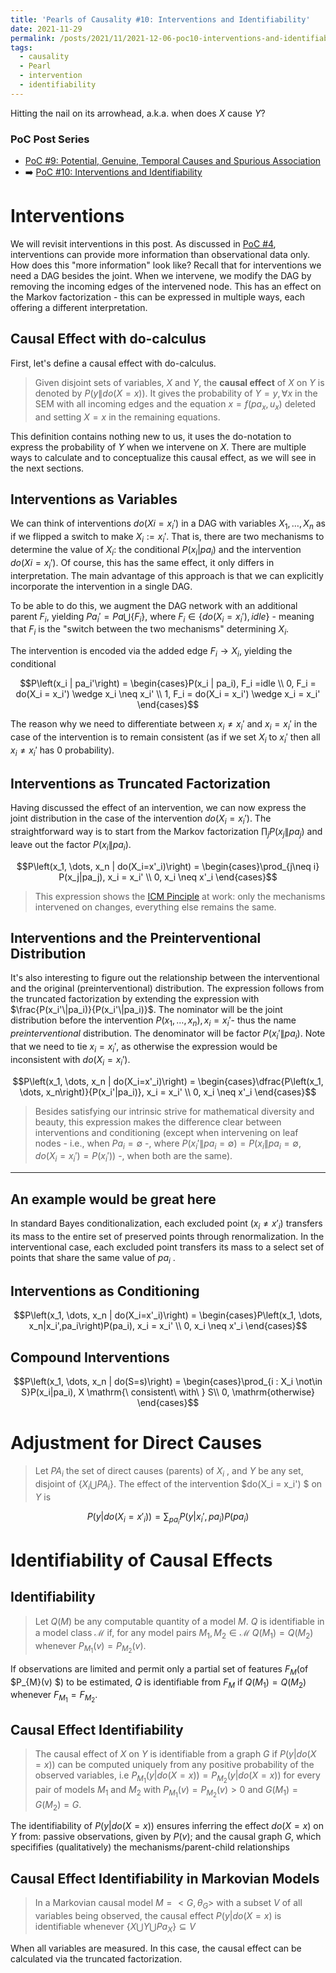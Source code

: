 ```yaml
---
title: 'Pearls of Causality #10: Interventions and Identifiability'
date: 2021-11-29
permalink: /posts/2021/11/2021-12-06-poc10-interventions-and-identifiability.html
tags:
  - causality
  - Pearl
  - intervention
  - identifiability
---
```


Hitting the nail on its arrowhead, a.k.a. when does $X$ cause $Y$?

### PoC Post Series
- [PoC #9: Potential, Genuine, Temporal Causes and Spurious Association](/posts/2021/11/poc9-causes/)
- ➡️ [PoC #10:  Interventions and Identifiability](/posts/2021/12/poc10-interventions-and-identifiability.html/)

# Interventions

We will revisit interventions in this post. As discussed in [PoC #4](/posts/2021/11/poc4-causal-queries/), interventions can provide more information than observational data only. How does this "more information" look like? Recall that for interventions we need a DAG besides the joint. When we intervene, we modify the DAG by removing the incoming edges of the intervened node. This has an effect on the Markov factorization - this can be expressed in multiple ways, each offering a different interpretation.



## Causal Effect with do-calculus

First, let's define a causal effect with do-calculus.

> Given disjoint sets of variables, $X$ and $Y$, the **causal effect** of $X$ on $Y$ is denoted by $P(y \| do(X=x))$. It gives the probability of $Y = y, \forall x$ in the SEM with all incoming edges and the equation $x = f(pa_x, u_x)$ deleted and setting $X = x$ in the remaining equations.

This definition contains nothing new to us, it uses the do-notation to express the probability of $Y$ when we intervene on $X$. There are multiple ways to calculate and to conceptualize this causal effect, as we will see in the next sections.

## Interventions as Variables

We can think of interventions $do(Xi = x_i')$ in a DAG with variables $X_1, \dots, X_n$ as if we flipped a switch to make $X_i := x_i'$. That is, there are two mechanisms to determine the value of $X_i$: the conditional $P(x_i|pa_i)$ and the intervention $do(Xi = x_i')$. Of course, this has the same effect, it only differs in interpretation. The main advantage of this approach is that we can explicitly incorporate the intervention in a single DAG.

To be able to do this, we augment the DAG network with an additional parent $F_i$, yielding  $Pa_i' = Pa \bigcup \{F_i\}$, where $F_i \in \{do(X_i = x_i'), idle\}$ - meaning that $F_i$ is the "switch between the two mechanisms" determining $X_i$.

The intervention is encoded via the added edge $F_i \rightarrow X_i$, yielding the conditional

$$P\left(x_i | pa_i'\right) = \begin{cases}P(x_i | pa_i), F_i =idle \\
0, F_i = do(X_i = x_i') \wedge x_i \neq x_i' \\
1, F_i = do(X_i = x_i') \wedge x_i = x_i'
\end{cases}$$

The reason why we need to differentiate between $x_i \neq x_i'$ and $x_i = x_i'$ in the case of the intervention is to remain consistent (as if we set $X_i$ to $x_i'$ then all $x_i\neq x_i'$ has 0 probability).

## Interventions as Truncated Factorization
Having discussed the effect of an intervention, we can now express the joint distribution in the case of the intervention $do(X_i = x_i')$. The straightforward way is to start from the Markov factorization $\prod_{j} P(x_j\|pa_j)$ and leave out the factor $P(x_i \| pa_i)$.

$$P\left(x_1, \dots, x_n | do(X_i=x'_i)\right) = \begin{cases}\prod_{j\neq i} P(x_j|pa_j), x_i = x_i' \\
0, x_i \neq x'_i
\end{cases}$$

> This expression shows the [ICM Pinciple](/posts/2021/10/poc1-dags-d-sep/) at work: only the mechanisms intervened on changes, everything else remains the same.


## Interventions and the Preinterventional Distribution
It's also interesting to figure out the relationship between the interventional and the original (preinterventional) distribution. The expression follows from the truncated factorization by extending the expression with $\frac{P(x_i'\|pa_i)}{P(x_i'\|pa_i)}$. The nominator will be the joint distribution before the intervention $P\left(x_1, \dots, x_n\right), x_i = x_i'$- thus the name _preinterventional_ distribution. The denominator will be factor $P(x_i'\|pa_i)$. Note that we need to tie $x_i = x_i'$, as otherwise the expression would be inconsistent with $do(X_i = x_i'$).

$$P\left(x_1, \dots, x_n | do(X_i=x'_i)\right) = \begin{cases}\dfrac{P\left(x_1, \dots, x_n\right)}{P(x_i'|pa_i)}, x_i = x_i' \\
0, x_i \neq x'_i
\end{cases}$$

>Besides satisfying our intrinsic strive for mathematical diversity and beauty, this expression makes the difference clear between interventions and conditioning (except when intervening on leaf nodes - i.e., when $Pa_i = \emptyset$ -, where $P(x_i'\|pa_i=\emptyset) = P(x_i\|pa_i=\emptyset, do(X_i = x_i')=P(x_i'))$ -, when both are the same).

---
An example would be great here
----
In standard Bayes conditionalization, each excluded point $(x_i \neq x'_i)$ transfers its mass to the entire set of preserved points through renormalization. 
In the interventional case, each excluded point transfers its mass to a select set of points that share the same value of $pa_i$ .

## Interventions as Conditioning
$$P\left(x_1, \dots, x_n | do(X_i=x'_i)\right) = \begin{cases}P\left(x_1, \dots, x_n|x_i',pa_i\right)P(pa_i), x_i = x_i' \\
0, x_i \neq x'_i
\end{cases}$$


## Compound Interventions

$$P\left(x_1, \dots, x_n | do(S=s)\right) = \begin{cases}\prod_{i : X_i \not\in S}P(x_i|pa_i), X \mathrm{\ consistent\ with\ } S\\
0, \mathrm{otherwise}
\end{cases}$$

# Adjustment for Direct Causes
> Let $PA_i$ the set of direct causes (parents) of $X_i$ , and $Y$ be any set, disjoint of $\{X_i \bigcup PA_i\}$. The effect of the intervention $do(X_i = x_i') $ on $Y$ is

$$P\left(y | do(X_i=x'_i)\right) = \sum_{pa_i}P(y|x_i',pa_i)P(pa_i)$$

# Identifiability of Causal Effects 

## Identifiability

> Let $Q(M)$ be any computable quantity of a model $M$. $Q$ is identifiable in a model class $\mathcal{M}$ if, for any model pairs $M_1,M_2 \in \mathcal{M}$ $Q(M_1) = Q(M_2)$ whenever $P_{M_1}(v) = P_{M_2}(v)$. 

If observations are limited and permit only a partial set of features  $F_M$(of $P_{M}(v) $) to be estimated, $Q$ is identifiable from $F_M$ if 
$Q(M_1) = Q(M_2)$ whenever $F_{M_1} = F_{M_2}$. 

##  Causal Effect Identifiability

>The causal effect of $X$ on $Y$ is identifiable from a graph $G$ if  $P(y | do(X=x))$ can be computed uniquely from any positive probability of the observed variables, i.e $P_{M_1}(y | do(X=x))=P_{M_2}(y | do(X=x))$ for every pair of modeIs $M_1$ and $M_2$ with $P_{M_1}(v) = P_{M_2} (v) > 0$ and $G (M_1) = G (M_2) = G$.


The identifiability of $P(y | do(X=x))$ ensures inferring the effect $do(X = x)$ on $Y$ from:
passive observations, given by $P(v)$; and
the causal graph $G$, which specififies (qualitatively) the mechanisms/parent-child relationships

## Causal Effect Identifiability in Markovian Models
> In a Markovian causal model  $M = <G, \theta_G>$ with a subset $V$ of all variables being observed, the causal effect $P(y|do(X=x)$ is identifiable whenever $\{X\bigcup Y\bigcup Pa_X\}\subseteq V$



When all variables are measured. In this case, the causal effect can be calculated via the truncated factorization.
